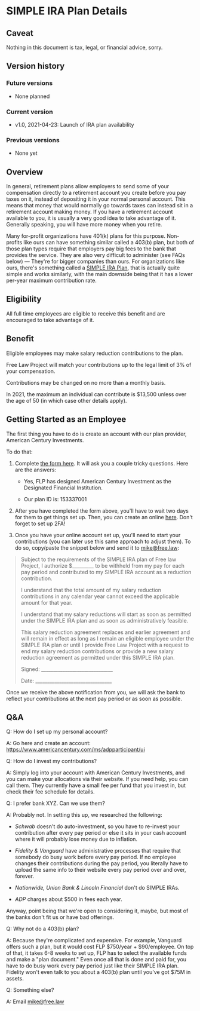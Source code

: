 # SIMPLE IRA Plan Details

## Caveat

Nothing in this document is tax, legal, or financial advice, sorry.


## Version history

### Future versions

 - None planned

### Current version

 - v1.0, 2021-04-23: Launch of IRA plan availability

### Previous versions

 - None yet


## Overview

In general, retirement plans allow employers to send some of your compensation directly to a retirement account you create before you pay taxes on it, instead of depositing it in your normal personal account. This means that money that would normally go towards taxes can instead sit in a retirement account making money. If you have a retirement account available to you, it is usually a very good idea to take advantage of it. Generally speaking, you will have more money when you retire.

Many for-profit organizations have 401(k) plans for this purpose. Non-profits like ours can have something similar called a 403(b) plan, but both of those plan types require that employers pay big fees to the bank that provides the service. They are also very difficult to administer (see FAQs below) — They're for bigger companies than ours. For organizations like ours, there's something called a [SIMPLE IRA Plan][simple], that is actually quite simple and works similarly, with the main downside being that it has a lower per-year maximum contribution rate.

 
## Eligibility

All full time employees are eligible to receive this benefit and are encouraged to take advantage of it.


## Benefit

Eligible employees may make salary reduction contributions to the plan.

Free Law Project will match your contributions up to the legal limit of 3% of your compensation.

Contributions may be changed on no more than a monthly basis.

In 2021, the maximum an individual can contribute is $13,500 unless over the age of 50 (in which case other details apply).


## Getting Started as an Employee

The first thing you have to do is create an account with our plan provider, American Century Investments.

To do that:

1. Complete [the form here][setup]. It will ask you a couple tricky questions. Here are the answers:

     - Yes, FLP has designed American Century Investment as the Designated Financial Institution.
       
     - Our plan ID is: 153337001
    
2. After you have completed the form above, you'll have to wait two days for them to get things set up. Then, you can create an online [here][register]. Don't forget to set up 2FA!

[setup]: https://www.americancentury.com/content/direct/en/insights/workplace-retirement/plan-participants/simple-ira.html#enroll
[register]: https://www.americancentury.com/sd/registration/start

3. Once you have your online account set up, you'll need to start your contributions (you can later use this same approach to adjust them). To do so, copy/paste the snippet below and send it to mike@free.law:

> Subject to the requirements of the SIMPLE IRA plan of Free law Project, I authorize $_________ to be withheld from my pay for each pay period and contributed to my SIMPLE IRA account as a reduction contribution.
>
> I understand that the total amount of my salary reduction contributions in any calendar year cannot exceed the applicable amount for that year.
>
> I understand that my salary reductions will start as soon as permitted under the SIMPLE IRA plan and as soon as administratively feasible.
>
> This salary reduction agreement replaces and earlier agreement and will remain in effect as long as I remain an eligible employee under the SIMPLE IRA plan or until I provide Free Law Project with a request to end my salary reduction contributions or provide a new salary reduction agreement as permitted under this SIMPLE IRA plan.
>
> Signed: ______________________________
>
>
> Date: ________________________________

Once we receive the above notification from you, we will ask the bank to reflect your contributions at the next pay period or as soon as possible.


## Q&A

Q: How do I set up my personal account?

A: Go here and create an account: https://www.americancentury.com/ms/adpparticipant/ui

Q: How do I invest my contributions?

A: Simply log into your account with American Century Investments, and you can make your allocations via their website. If you need help, you can call them. They currently have a small fee per fund that you invest in, but check their fee schedule for details.

Q: I prefer bank XYZ. Can we use them?

A: Probably not. In setting this up, we researched the following:

 - *Schwab* doesn't do auto-investment, so you have to re-invest your contribution after every pay period or else it sits in your cash account where it will probably lose money due to inflation.

 - *Fidelity & Vanguard* have administrative processes that require that somebody do busy work before every pay period. If no employee changes their contributions during the pay period, you literally have to upload the same info to their website every pay period over and over, forever.

 - *Nationwide, Union Bank & Lincoln Financial* don't do SIMPLE IRAs.

 - *ADP* charges about $500 in fees each year.

Anyway, point being that we're open to considering it, maybe, but most of the banks don't fit us or have bad offerings.

Q: Why not do a 403(b) plan?

A: Because they're complicated and expensive. For example, Vanguard offers such a plan, but it would cost FLP $750/year + $90/employee. On top of that, it takes 6-8 weeks to set up, FLP has to select the available funds and make a "plan document." Even once all that is done and paid for, you have to do busy work every pay period just like their SIMPLE IRA plan. Fidelity won't even talk to you about a 403(b) plan until you've got $75M in assets.

Q: Something else?

A: Email mike@free.law


[simple]: https://www.irs.gov/retirement-plans/plan-sponsor/simple-ira-plan